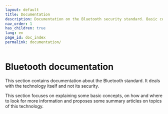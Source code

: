 ```yaml
---
layout: default
title: Documentation
description: Documentation on the Bluetooth security standard. Basic concepts of the technology's operation and the layers that compose it
nav_order: 1
has_children: true
lang: en
page_id: doc_index
permalink: documentation/
---
```


# Bluetooth documentation
This section contains documentation about the Bluetooth standard. It deals with the technology itself and not its security.

This section focuses on explaining some basic concepts, on how and where to look for more information and proposes some summary articles on topics of this technology.
